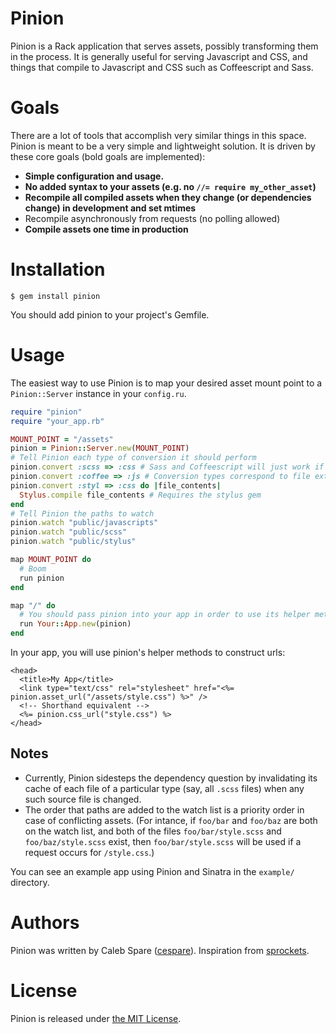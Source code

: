 Pinion
======

Pinion is a Rack application that serves assets, possibly transforming them in the process. It is generally
useful for serving Javascript and CSS, and things that compile to Javascript and CSS such as Coffeescript and
Sass.

Goals
=====

There are a lot of tools that accomplish very similar things in this space. Pinion is meant to be a very
simple and lightweight solution. It is driven by these core goals (bold goals are implemented):

* **Simple configuration and usage.**
* **No added syntax to your assets (e.g. no `//= require my_other_asset`)**
* **Recompile all compiled assets when they change (or dependencies change) in development and set mtimes**
* Recompile asynchronously from requests (no polling allowed)
* **Compile assets one time in production**

Installation
============

    $ gem install pinion

You should add pinion to your project's Gemfile.

Usage
=====

The easiest way to use Pinion is to map your desired asset mount point to a `Pinion::Server` instance in your
`config.ru`.

``` ruby
require "pinion"
require "your_app.rb"

MOUNT_POINT = "/assets"
pinion = Pinion::Server.new(MOUNT_POINT)
# Tell Pinion each type of conversion it should perform
pinion.convert :scss => :css # Sass and Coffeescript will just work if you have the gems installed
pinion.convert :coffee => :js # Conversion types correspond to file extensions. .coffee -> .js
pinion.convert :styl => :css do |file_contents|
  Stylus.compile file_contents # Requires the stylus gem
end
# Tell Pinion the paths to watch
pinion.watch "public/javascripts"
pinion.watch "public/scss"
pinion.watch "public/stylus"

map MOUNT_POINT do
  # Boom
  run pinion
end

map "/" do
  # You should pass pinion into your app in order to use its helper methods.
  run Your::App.new(pinion)
end
```

In your app, you will use pinion's helper methods to construct urls:

``` erb
<head>
  <title>My App</title>
  <link type="text/css" rel="stylesheet" href="<%= pinion.asset_url("/assets/style.css") %>" />
  <!-- Shorthand equivalent -->
  <%= pinion.css_url("style.css") %>
</head>
```

Notes
-----

* Currently, Pinion sidesteps the dependency question by invalidating its cache of each file of a particular
  type (say, all `.scss` files) when any such source file is changed.
* The order that paths are added to the watch list is a priority order in case of conflicting assets. (For
  intance, if `foo/bar` and `foo/baz` are both on the watch list, and both of the files `foo/bar/style.scss`
  and `foo/baz/style.scss` exist, then `foo/bar/style.scss` will be used if a request occurs for
  `/style.css`.)

You can see an example app using Pinion and Sinatra in the `example/` directory.

Authors
=======

Pinion was written by Caleb Spare ([cespare](https://github.com/cespare)). Inspiration from
[sprockets](https://github.com/sstephenson/sprockets).

License
=======

Pinion is released under [the MIT License](http://www.opensource.org/licenses/mit-license.php).
